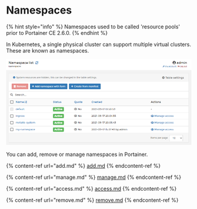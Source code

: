 # Namespaces

{% hint style="info" %}
Namespaces used to be called 'resource pools' prior to Portainer CE 2.6.0.
{% endhint %}

In Kubernetes, a single physical cluster can support multiple virtual clusters. These are known as namespaces.&#x20;

![The Namespaces interface](../../../.gitbook/assets/2.9-namespaces-splash.png)

You can add, remove or manage namespaces in Portainer.

{% content-ref url="add.md" %}
[add.md](add.md)
{% endcontent-ref %}

{% content-ref url="manage.md" %}
[manage.md](manage.md)
{% endcontent-ref %}

{% content-ref url="access.md" %}
[access.md](access.md)
{% endcontent-ref %}

{% content-ref url="remove.md" %}
[remove.md](remove.md)
{% endcontent-ref %}
